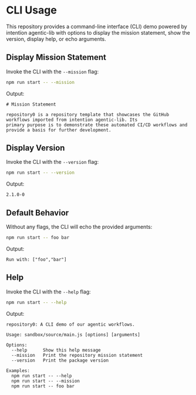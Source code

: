 # CLI Usage

This repository provides a command-line interface (CLI) demo powered by intentïon agentic-lib with options to display
the mission statement, show the version, display help, or echo arguments.

## Display Mission Statement

Invoke the CLI with the `--mission` flag:

```bash
npm run start -- --mission
```

Output:

```
# Mission Statement

repository0 is a repository template that showcases the GitHub workflows imported from intentïon agentic-lib. Its
primary purpose is to demonstrate these automated CI/CD workflows and provide a basis for further development.
```

## Display Version

Invoke the CLI with the `--version` flag:

```bash
npm run start -- --version
```

Output:

```
2.1.0-0
```

## Default Behavior

Without any flags, the CLI will echo the provided arguments:

```bash
npm run start -- foo bar
```

Output:

```
Run with: ["foo","bar"]
```

## Help

Invoke the CLI with the `--help` flag:

```bash
npm run start -- --help
```

Output:

```
repository0: A CLI demo of our agentic workflows.

Usage: sandbox/source/main.js [options] [arguments]

Options:
  --help      Show this help message
  --mission   Print the repository mission statement
  --version   Print the package version

Examples:
  npm run start -- --help
  npm run start -- --mission
  npm run start -- foo bar
```